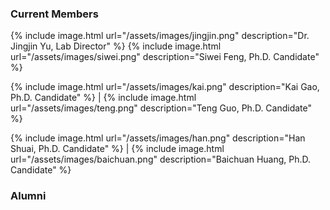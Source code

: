### Current Members 

<p float="left">
{% include image.html url="/assets/images/jingjin.png" description="Dr. Jingjin Yu, Lab Director" %} 
{% include image.html url="/assets/images/siwei.png" description="Siwei Feng, Ph.D. Candidate" %}  
</p>

{% include image.html url="/assets/images/kai.png" description="Kai Gao, Ph.D. Candidate" %} |
{% include image.html url="/assets/images/teng.png" description="Teng Guo, Ph.D. Candidate" %}  

{% include image.html url="/assets/images/han.png" description="Han Shuai, Ph.D. Candidate" %} |
{% include image.html url="/assets/images/baichuan.png" description="Baichuan Huang, Ph.D. Candidate" %}

### Alumni 
